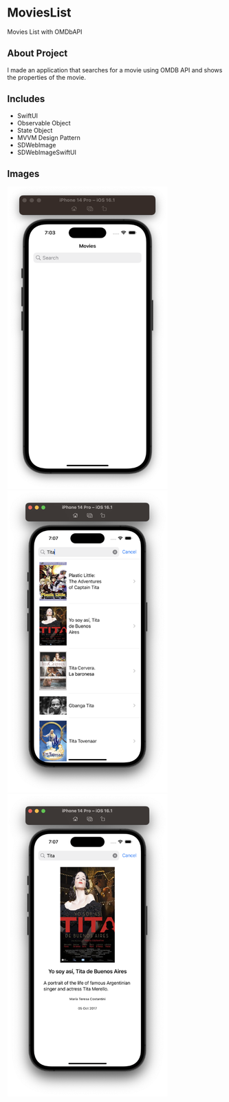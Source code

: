 # MoviesList
Movies List with OMDbAPI


## About Project
I made an application that searches for a movie using OMDB API and shows the properties of the movie.

## Includes

* SwiftUI
* Observable Object
* State Object
* MVVM Design Pattern
* SDWebImage
* SDWebImageSwiftUI





## Images
<img src="https://github.com/ozlemcali/MoviesList/blob/main/GithubSS/Ekranresmi1.png" width ="372.8" height= "702.4"> <img 
src="https://github.com/ozlemcali/MoviesList/blob/main/GithubSS/Ekranresmi2.png" width ="372.8" height= "702.4"> 
<img src="https://github.com/ozlemcali/MoviesList/blob/main/GithubSS/Ekranresmi3.png" width ="372.8" height= "702.4">
